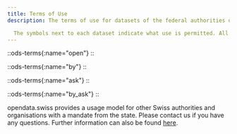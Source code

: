 ```yaml
---
title: Terms of Use
description: The terms of use for datasets of the federal authorities on opendata.swiss are determined by the existing legal framework. If there is a statutory requirement to cite the source, this is indicated by the appropriate symbol next to the dataset concerned. In all other cases, users are recommended to cite the source.

  The symbols next to each dataset indicate what use is permitted. All data owners use the same symbols.
---
```


::ods-terms{:name="open"}
::

::ods-terms{:name="by"}
::

::ods-terms{:name="ask"}
::

::ods-terms{:name="by_ask"}
::

opendata.swiss provides a usage model for other Swiss authorities and organisations with a mandate from the state. Please contact us if you have any questions. Further information can also be found [here](http://handbook.opendata.swiss/).
